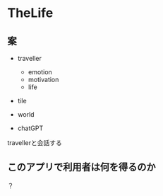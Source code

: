 # TheLife

## 案

- traveller
  - emotion
  - motivation
  - life
- tile
- world

- chatGPT

travellerと会話する

## このアプリで利用者は何を得るのか

？
